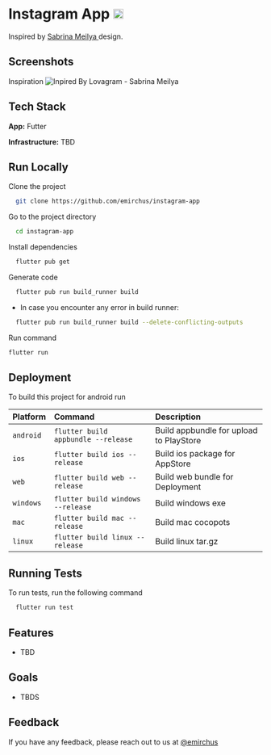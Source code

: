 # Instagram App <img src="https://static.vecteezy.com/system/resources/previews/018/930/415/original/instagram-logo-instagram-icon-transparent-free-png.png" style="width: 20px"/>

Inspired by [Sabrina Meilya ](https://dribbble.com/sabrinameilya) design.

## Screenshots

Inspiration
![Inpired By Lovagram - Sabrina Meilya](https://cdn.dribbble.com/userupload/4020077/file/original-b61f639285201890c05b9af1e3f4ae6e.png?compress=1&resize=1024x768)

## Tech Stack

**App:** Futter

**Infrastructure:** TBD

## Run Locally

Clone the project

```bash
  git clone https://github.com/emirchus/instagram-app
```

Go to the project directory

```bash
  cd instagram-app
```

Install dependencies

```bash
  flutter pub get
```

Generate code

```bash
  flutter pub run build_runner build
```

- In case you encounter any error in build runner:

```bash
  flutter pub run build_runner build --delete-conflicting-outputs
```

Run command

```bash
flutter run
```

## Deployment

To build this project for android run

| Platform  | Command                             | Description                             |
| :-------- | :---------------------------------- | :-------------------------------------- |
| `android` | `flutter build appbundle --release` | Build appbundle for upload to PlayStore |
| `ios`     | `flutter build ios --release`       | Build ios package for AppStore          |
| `web`     | `flutter build web --release`       | Build web bundle for Deployment         |
| `windows` | `flutter build windows --release`   | Build windows exe                       |
| `mac`     | `flutter build mac --release`       | Build mac cocopots                      |
| `linux`   | `flutter build linux --release`     | Build linux tar.gz                      |

## Running Tests

To run tests, run the following command

```bash
  flutter run test
```

## Features

- TBD

## Goals

- TBDS

## Feedback

If you have any feedback, please reach out to us at [@emirchus](https://twitter.com/emirchus)

